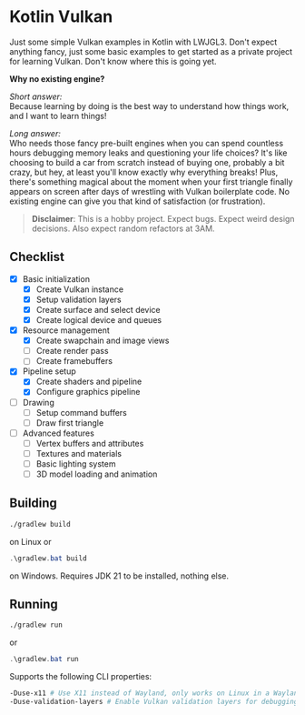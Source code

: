 # Kotlin Vulkan

Just some simple Vulkan examples in Kotlin with LWJGL3.
Don't expect anything fancy, just some basic examples to get started as a private project for learning Vulkan.
Don't know where this is going yet.

**Why no existing engine?**

*Short answer:*\
Because learning by doing is the best way to understand how things work, and I want to learn things!

*Long answer:*\
Who needs those fancy pre-built engines when you can spend countless hours debugging memory leaks and questioning your
life choices?
It's like choosing to build a car from scratch instead of buying one, probably a bit crazy, but hey, at least you'll
know exactly why everything breaks!
Plus, there's something magical about the moment when your first triangle finally appears on screen after days
of wrestling with Vulkan boilerplate code.
No existing engine can give you that kind of satisfaction (or frustration).

> **Disclaimer**: This is a hobby project. Expect bugs. Expect weird design decisions.
> Also expect random refactors at 3AM.

## Checklist

- [x] Basic initialization
    - [x] Create Vulkan instance
    - [x] Setup validation layers
    - [x] Create surface and select device
    - [x] Create logical device and queues
- [x] Resource management
    - [x] Create swapchain and image views
    - [ ] Create render pass
    - [ ] Create framebuffers
- [x] Pipeline setup
    - [x] Create shaders and pipeline
    - [x] Configure graphics pipeline
- [ ] Drawing
    - [ ] Setup command buffers
    - [ ] Draw first triangle
- [ ] Advanced features
    - [ ] Vertex buffers and attributes
    - [ ] Textures and materials
    - [ ] Basic lighting system
    - [ ] 3D model loading and animation

## Building

```bash
./gradlew build
```

on Linux or

```powershell
.\gradlew.bat build
```

on Windows.
Requires JDK 21 to be installed, nothing else.

## Running

```bash
./gradlew run
```

or

```powershell
.\gradlew.bat run
```

Supports the following CLI properties:

```bash
-Duse-x11 # Use X11 instead of Wayland, only works on Linux in a Wayland session. Otherwise ignored.
-Duse-validation-layers # Enable Vulkan validation layers for debugging. Not recommended for performance. Requires Vulkan SDK to be installed.
```

